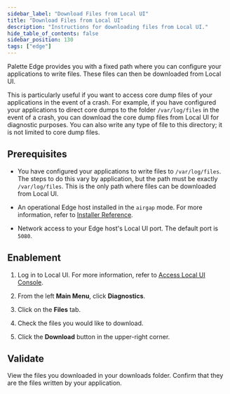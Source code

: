 ```yaml
---
sidebar_label: "Download Files from Local UI"
title: "Download Files from Local UI"
description: "Instructions for downloading files from Local UI."
hide_table_of_contents: false
sidebar_position: 130
tags: ["edge"]
---
```


Palette Edge provides you with a fixed path where you can configure your applications to write files. These files can then be
downloaded from Local UI.

This is particularly useful if you want to access core dump files of your applications in the event of a crash. For example, if you
have configured your applications to direct core dumps to the folder `/var/log/files` in the event of a crash, you can
download the core dump files from Local UI for diagnostic purposes. You can also write any type of file to this directory; it is not limited to core dump files.

## Prerequisites

- You have configured your applications to write files to `/var/log/files`. The steps to do this vary by application,
  but the path must be exactly `/var/log/files`. This is the only path where files can be downloaded from Local UI.

- An operational Edge host installed in the `airgap` mode. For more information, refer to
  [Installer Reference](../../edge-configuration/installer-reference.md).

- Network access to your Edge host's Local UI port. The default port is `5080`.

## Enablement

1. Log in to Local UI. For more information, refer to [Access Local UI Console](./access-console.md).

2. From the left **Main Menu**, click **Diagnostics**.

3. Click on the **Files** tab.

4. Check the files you would like to download.

5. Click the **Download** button in the upper-right corner.

## Validate

View the files you downloaded in your downloads folder. Confirm that they are the files written by your application.
